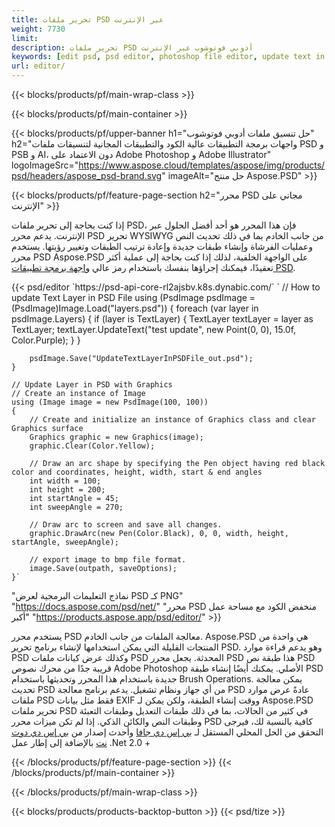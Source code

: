 ```yaml
---
title: تحرير ملفات PSD عبر الإنترنت
weight: 7730
limit: 
description: تحرير ملفات PSD أدوبي فوتوشوب عبر الإنترنت
keywords: [edit psd, psd editor, photoshop file editor, update text in psd, update psd]
url: editor/
---
```


{{< blocks/products/pf/main-wrap-class >}}


{{< blocks/products/pf/main-container >}}

{{< blocks/products/pf/upper-banner h1="حل تنسيق ملفات أدوبي فوتوشوب" h2="واجهات برمجة التطبيقات عالية الكود والتطبيقات المجانية لتنسيقات ملفات PSD و PSB و AI، دون الاعتماد على Adobe Photoshop و Adobe Illustrator" logoImageSrc="https://www.aspose.cloud/templates/aspose/img/products/psd/headers/aspose_psd-brand.svg" imageAlt="حل منتج Aspose.PSD" >}}

{{< blocks/products/pf/feature-page-section h2="محرر PSD مجاني على الإنترنت" >}}
<p>إذا كنت بحاجة إلى تحرير ملفات PSD، فإن هذا المحرر هو أحد أفضل الحلول عبر الإنترنت. يدعم محرر PSD تحرير WYSIWYG من جانب الخادم بما في ذلك تحديث النص وعمليات الفرشاة وإنشاء طبقات جديدة وإعادة ترتيب الطبقات وتغيير رؤيتها. يستخدم محرر PSD Aspose.PSD على الواجهة الخلفية، لذلك إذا كنت بحاجة إلى عملية أكثر تعقيدًا، فيمكنك إجراؤها بنفسك باستخدام رمز عالي <a href="/psd/{{< lang-code >}}">واجهة برمجة تطبيقات PSD</a>.</p>
{{< psd/editor `https://psd-api-core-rl2ajsbv.k8s.dynabic.com/` 
`	// How to update Text Layer in PSD File
	using (PsdImage psdImage = (PsdImage)Image.Load("layers.psd"))
  	{
		foreach (var layer in psdImage.Layers)
		{
			if (layer is TextLayer)
			{
				TextLayer textLayer = layer as TextLayer;
				textLayer.UpdateText("test update", new Point(0, 0), 15.0f, Color.Purple);
			}
		}

		psdImage.Save("UpdateTextLayerInPSDFile_out.psd");
	}
	
	// Update Layer in PSD with Graphics
	// Create an instance of Image
	using (Image image = new PsdImage(100, 100))
	{
		// Create and initialize an instance of Graphics class and clear Graphics surface
		Graphics graphic = new Graphics(image);
		graphic.Clear(Color.Yellow);

		// Draw an arc shape by specifying the Pen object having red black color and coordinates, height, width, start & end angles                 
		int width = 100;
		int height = 200;
		int startAngle = 45;
		int sweepAngle = 270;

		// Draw arc to screen and save all changes.
		graphic.DrawArc(new Pen(Color.Black), 0, 0, width, height, startAngle, sweepAngle);

		// export image to bmp file format.
		image.Save(outpath, saveOptions);
	}` 
"نماذج التعليمات البرمجية لعرض PSD كـ PNG"  "https://docs.aspose.com/psd/net/" 
"محرر PSD منخفض الكود مع مساحة عمل أكبر" "https://products.aspose.app/psd/editor/" >}}
<p>يستخدم محرر PSD معالجة الملفات من جانب الخادم. Aspose.PSD هي واحدة من المنتجات القليلة التي يمكن استخدامها لإنشاء برنامج تحرير PSD. وهو يدعم قراءة موارد PSD وكذلك عرض كيانات ملفات PSD المحدثة. يجعل محرر PSD هذا طبقة نص PSD قريبة جدًا من محرك نصوص Adobe Photoshop الأصلي. يمكنك أيضًا إنشاء طبقة PSD جديدة باستخدام هذا المحرر وتحديثها باستخدام Brush Operations. يمكن معالجة تحديث PSD من أي جهاز ونظام تشغيل. يدعم برنامج معالجة PSD عادةً عرض موارد ملفات PSD فقط مثل بيانات EXIF ووقت إنشاء الطبقة، ولكن يمكن لـ Aspose.PSD تحرير ملفات PSD في كثير من الحالات، بما في ذلك طبقات التعديل وطبقات التعبئة وطبقات النص والكائن الذكي. إذا لم تكن ميزات محرر PSD كافية بالنسبة لك، فيرجى التحقق من الحل المحلي المستقل لـ <a href="/psd/{{< lang-code >}}java">بي إس دي جافا</a> وأحدث إصدار من <a href="/psd/{{< lang-code >}}net">بي إس دي دوت نت</a> بالإضافة إلى إطار عمل .Net 2.0 +</p>

{{< /blocks/products/pf/feature-page-section >}}
{{< /blocks/products/pf/main-container >}}


{{< /blocks/products/pf/main-wrap-class >}}

{{< blocks/products/products-backtop-button >}}
{{< psd/tize >}}
